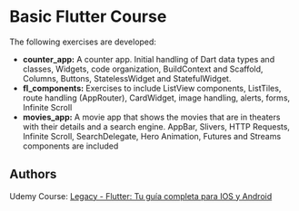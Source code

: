 # Basic Flutter Course
The following exercises are developed:
- **counter_app:** A counter app. Initial handling of Dart data types and classes, Widgets, code organization, BuildContext and Scaffold, Columns, Buttons, StatelessWidget and StatefulWidget.
- **fl_components:** Exercises to include ListView components, ListTiles, route handling (AppRouter), CardWidget, image handling, alerts, forms, Infinite Scroll
- **movies_app:** A movie app that shows the movies that are in theaters with their details and a search engine. AppBar, Slivers, HTTP Requests, Infinite Scroll, SearchDelegate, Hero Animation, Futures and Streams components are included

## Authors
Udemy Course: [Legacy - Flutter: Tu guía completa para IOS y Android](https://www.udemy.com/course/flutter-ios-android-fernando-herrera/)
